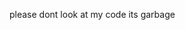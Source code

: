 please dont look at my code its garbage

<!---
ianmorris-code/ianmorris-code is a ✨ special ✨ repository because its `README.md` (this file) appears on your GitHub profile.
You can click the Preview link to take a look at your changes.
--->
